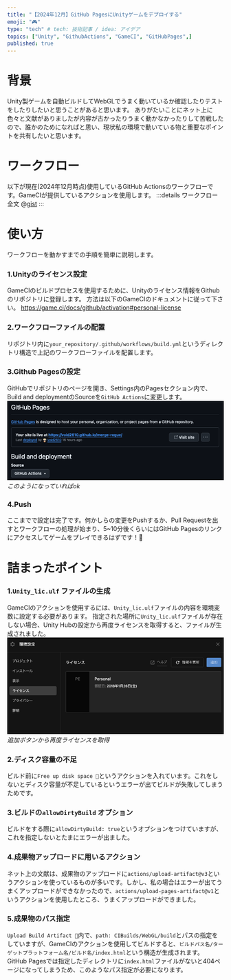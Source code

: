 ```yaml
---
title: "【2024年12月】GitHub PagesにUnityゲームをデプロイする"
emoji: "🎮"
type: "tech" # tech: 技術記事 / idea: アイデア
topics: ["Unity", "GithubActions", "GameCI", "GitHubPages",]
published: true
---
```


# 背景
Unity製ゲームを自動ビルドしてWebGLでうまく動いているか確認したりテストをしたりしたいと思うことがあると思います。
ありがたいことにネット上に色々と文献がありましたが内容が古かったりうまく動かなかったりして苦戦したので、誰かのためになればと思い、現状私の環境で動いている物と重要なポイントを共有したいと思います。

# ワークフロー
以下が現在(2024年12月時点)使用しているGitHub Actionsのワークフローです。GameCIが提供しているアクションを使用します。
:::details ワークフロー全文
@[gist](https://gist.github.com/void2610/2615d3f743089489b662e50f275a86a4)
:::

# 使い方
ワークフローを動かすまでの手順を簡単に説明します。
### 1.Unityのライセンス設定
GameCIのビルドプロセスを使用するために、Unityのライセンス情報をGithubのリポジトリに登録します。
方法は以下のGameCIのドキュメントに従って下さい。
https://game.ci/docs/github/activation#personal-license

### 2.ワークフローファイルの配置
リポジトリ内に`your_repository/.github/workflows/build.yml`というディレクトリ構造で上記のワークフローファイルを配置します。

### 3.Github Pagesの設定
GitHubでリポジトリのページを開き、Settings内のPagesセクション内で、Build and deploymentのSourceを`GitHub Actions`に変更します。
![](/images/gameci/1.png)
*このようになっていればok*

### 4.Push
ここまでで設定は完了です。何かしらの変更をPushするか、Pull Requestを出すとワークフローの処理が始まり、5~10分後くらいにはGitHub Pagesのリンクにアクセスしてゲームをプレイできるはずです！🥳


# 詰まったポイント
### 1.`Unity_lic.ulf` ファイルの生成
GameCIのアクションを使用するには、`Unity_lic.ulf`ファイルの内容を環境変数に設定する必要があります。
指定された場所に`Unity_lic.ulf`ファイルが存在しない場合、Unity Hubの設定から再度ライセンスを取得すると、ファイルが生成されました。
![](/images/gameci/2.png)
*追加ボタンから再度ライセンスを取得*

### 2.ディスク容量の不足
ビルド前に`Free up disk space 🧹`というアクションを入れています。これをしないとディスク容量が不足しているというエラーが出てビルドが失敗してしまうためです。

### 3.ビルドの`allowDirtyBuild` オプション
ビルドをする際に`allowDirtyBuild: true`というオプションをつけていますが、これを指定しないとたまにエラーが出ました。

### 4.成果物アップロードに用いるアクション
ネット上の文献は、成果物のアップロードに`actions/upload-artifact@v3`というアクションを使っているものが多いです。しかし、私の場合はエラーが出てうまくアップロードができなかったので、`actions/upload-pages-artifact@v1`というアクションを使用したところ、うまくアップロードができました。

### 5.成果物のパス指定
`Upload Build Artifact 🚀`内で、`path: CIBuilds/WebGL/build`とパスの指定をしていますが、GameCIのアクションを使用してビルドすると、`ビルドパス名/ターゲットプラットフォーム名/ビルド名/index.html`という構造が生成されます。
GitHub Pagesでは指定したディレクトリに`index.html`ファイルがないと404ページになってしまうため、このようなパス指定が必要になります。

